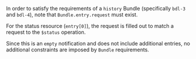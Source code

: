 
In order to satisfy the requirements of a `history` Bundle (specifically `bdl-3` and `bdl-4`), note that `Bundle.entry.request` must exist.

For the status resource (`entry[0]`), the request is filled out to match a request to the `$status` operation.

Since this is an `empty` notification and does not include additional entries, no additional constraints are imposed by `Bundle` requirements.
